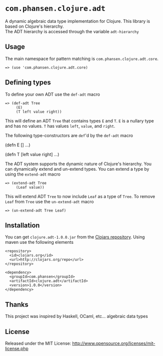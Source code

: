 # `com.phansen.clojure.adt`

A dynamic algebraic data type implementation for Clojure.  This library is based on Clojure's hierarchy.  
The ADT hierarchy is accessed through the variable `adt-hierarchy`

## Usage

The main namespace for pattern matching is `com.phansen.clojure.adt.core`. 

    => (use 'com.phansen.clojure.adt.core)

## Defining types

To define your own ADT use the `def-adt` macro

    => (def-adt Tree
         (E)
         (T left value right))

This will define an ADT `Tree` that contains types `E` and `T`.  `E` is a nullary
type and has no values.  `T` has values `left`, `value`, and `right`.  

The following type-constructors are `def`'d by the `def-adt` macro

(defn E [] ...)

(defn T [left value right] ...)  

The ADT system supports the dynamic nature of Clojure's hierarchy.  You can dynamically 
extend and un-extend types.  You can extend a type by using the `extend-adt` macro

    => (extend-adt Tree
         (Leaf value))

This will extend ADT `Tree` to now include `Leaf` as a type of `Tree`.  To remove `Leaf`
from `Tree` use the `un-extend-adt` macro

    => (un-extend-adt Tree Leaf)

## Installation

You can get `clojure.adt-1.0.0.jar` from the [Clojars repository](http://clojars.org/com.phansen/clojure.adt).
Using maven use the following elements

	<repository>
  	  <id>clojars.org</id>
  	  <url>http://clojars.org/repo</url>
	</repository>

	<dependency>
      <groupId>com.phansen</groupId>
  	  <artifactId>clojure.adt</artifactId>
  	  <version>1.0.0</version>
	</dependency>

## Thanks

This project was inspired by Haskell, OCaml, etc... algebraic data types

## License

Released under the MIT License: <http://www.opensource.org/licenses/mit-license.php>

